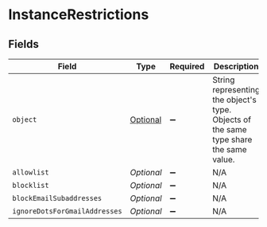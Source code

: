 # InstanceRestrictions


## Fields

| Field                                                                                         | Type                                                                                          | Required                                                                                      | Description                                                                                   |
| --------------------------------------------------------------------------------------------- | --------------------------------------------------------------------------------------------- | --------------------------------------------------------------------------------------------- | --------------------------------------------------------------------------------------------- |
| `object`                                                                                      | [Optional<InstanceRestrictionsObject>](../../models/components/InstanceRestrictionsObject.md) | :heavy_minus_sign:                                                                            | String representing the object's type. Objects of the same type share the same value.         |
| `allowlist`                                                                                   | *Optional<Boolean>*                                                                           | :heavy_minus_sign:                                                                            | N/A                                                                                           |
| `blocklist`                                                                                   | *Optional<Boolean>*                                                                           | :heavy_minus_sign:                                                                            | N/A                                                                                           |
| `blockEmailSubaddresses`                                                                      | *Optional<Boolean>*                                                                           | :heavy_minus_sign:                                                                            | N/A                                                                                           |
| `ignoreDotsForGmailAddresses`                                                                 | *Optional<Boolean>*                                                                           | :heavy_minus_sign:                                                                            | N/A                                                                                           |
